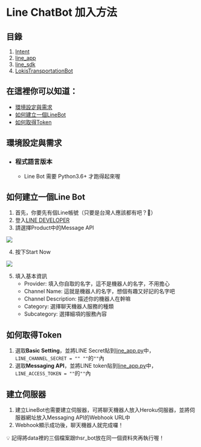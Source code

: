 # Line ChatBot 加入方法
## 目錄
1. [Intent](https://github.com/milanochuang/transportationBot/tree/master/Line/intent)
2. [line_app](https://github.com/milanochuang/transportationBot/blob/master/Line/line_app.py)
3. [line_sdk](https://github.com/milanochuang/transportationBot/blob/master/Line/line_sdk.py)
4. [LokisTransportationBot](https://github.com/milanochuang/transportationBot/blob/master/Line/LokisTransportationBot.py)
## 在這裡你可以知道：
* [環境設定與需求](#環境設定與需求)
* [如何建立一個LineBot](#如何建立一個LineBot)
* [如何取得Token](#如何取得Token)
## 環境設定與需求
* ### 程式語言版本
    * Line Bot 需要 Python3.6+ 才跑得起來喔
## 如何建立一個Line Bot
1. 首先，你要先有個Line帳號（只要是台灣人應該都有吧？🤔）
2. 登入[LINE DEVELOPER](https://developers.line.biz/zh-hant/)
3. 請選擇Product中的Message API

![](https://i.imgur.com/cZ03aFx.png)

4. 按下Start Now

![](https://i.imgur.com/Mv2wGA7.png)

5. 填入基本資訊
    * Provider: 填入你自取的名字，這不是機器人的名字，不用擔心
    * Channel Name: 這就是機器人的名字，想個有趣又好記的名字吧
    * Channel Description: 描述你的機器人在幹嘛
    * Category: 選擇聊天機器人服務的種類
    * Subcategory: 選擇細項的服務內容 
## 如何取得Token
1. 選取**Basic Setting**，並將LINE Secret貼到[line_app.py](https://github.com/milanochuang/transportationBot/blob/master/Line/line_app.py)中，```LINE_CHANNEL_SECRET = "" ""```的```""```內
2. 選取**Messaging API**，並將LINE token貼到[line_app.py](https://github.com/milanochuang/transportationBot/blob/master/Line/line_app.py)中，```LINE_ACCESS_TOKEN = ""```的```""```內
## 建立伺服器
1. 建立LineBot也需要建立伺服器，可將聊天機器人放入Heroku伺服器，並將伺服器網址放入Messaging API的Webhook URL中
2. Webhook顯示成功後，聊天機器人就完成囉！

:bulb: 記得將data裡的三個檔案跟thsr_bot放在同一個資料夾再執行喔！